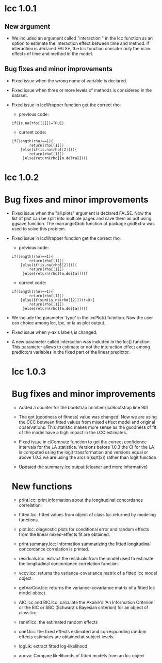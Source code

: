 # lcc 1.0.1

## New argument

*  We included an argument called "interaction " in the lcc function as
   an option to estimate the interaction effect between time and
   method. If interaction is declared FALSE, the lcc function consider
   only the main effects of time and method in the model.

## Bug fixes and minor improvements

* Fixed issue when the wrong name of variable is declared.

* Fixed issue when three or more levels of methods is considered in the
  dataset.

* Fixed issue in lccWrapper function get the correct rho:
  	* previous code:
	```
	if(is.na(rho[[2]])=TRUE)
	```
	* current code:
	```
	if(length(rho)==1){
            return(rho[[1]])
        }else(if(is.na(rho[[2]])){
            return(rho[[1]])
         }else(return(rho[[n.delta]])))
	 ```
# lcc 1.0.2

# Bug fixes and minor improvements

* Fixed issue when the "all.plots" argument is declared FALSE. Now the
list of plot can be split into multiple pages and save them as pdf
using ggsave function. The marrangeGrob function of package gridExtra
was used to solve this problem.

* Fixed issue in lccWrapper function get the correct rho:
  	* previous code:
	```
	if(length(rho)==1){
            return(rho[[1]])
        }else(if(is.na(rho[[2]])){
            return(rho[[1]])
         }else(return(rho[[n.delta]])))
   ```
   	* current code:
    ```
	if(length(rho)==1){
            return(rho[[1]])
        }else(if(sum(is.na(rho[[2]]))!=0){
            return(rho[[1]])
         }else(return(rho[[n.delta]])))
   ```
* We include the parameter 'type' in the lccPlot() function. Now the user can choice among lcc, lpc, or la as plot output.

* Fixed issue when y-axis labels is changed.

* A new parameter called interaction was included in the lcc() function. This parameter allows to estimate or not the interaction effect among predictors variables in the fixed part of the linear predictor.

  # lcc 1.0.3
  
  # Bug fixes and minor improvements
  
  * Added a counter for the bootstrap number (lccBootstrap line 90)
  
  * The got (goodness of fitness) value was changed. Now we are using the CCC between fitted values from mixed effect model and original observations. This statistic makes more sense as the goodness of fit of the model have a high impact in the LCC estimates.
  
  * Fixed issue in ciCompute function to get the correct confidence intervals for the LA statistics. Versions before 1.0.3 the CI for the LA is computed using the logit transformation and versions equal or above 1.0.3 we are using the arcsin(sqrt(x)) rather than logit function.
  
  * Updated the summary.lcc output (cleaner and more informative)
  
  # New functions
  
  * print.lcc: print information about the longitudinal concordance correlation.
  
  * fitted.lcc: fitted values from object of class lcc returned by modeling functions.
  
  * plot.lcc: diagnostic plots for conditional error and random effects from the linear mixed-effects fit are obtained.
  
  * print.summary.lcc: information summarizing the fitted longitudinal concordance correlation is printed.
  
  * residuals.lcc: extract the residuals from the model used to estimate the longitudinal concordance correlation function.
  
  * vcov.lcc: returns the variance-covariance matrix of a fitted lcc model object.
  
  * getVarCov.lcc: returns the variance-covariance matrix of a fitted lcc model object.
  
  * AIC.lcc and BIC.lcc: calculate the Akaike's 'An Information Criterion' or the BIC or SBC (Schwarz's Bayesian criterion) for an object of class lcc.
  
  * ranef.lcc: the estimated random effects 
  
  * coef.lcc: the fixed effects estimated and corresponding random effects estimates are obtained at subject levels.
  
  * logLik: extract fitted log-likelihood
  * anova: Compare likelihoods of fitted models from an lcc object
 
      